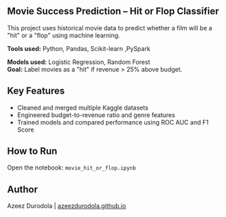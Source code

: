 ## Movie Success Prediction – Hit or Flop Classifier

This project uses historical movie data to predict whether a film will be a "hit" or a "flop" using machine learning.

**Tools used:** Python, Pandas, Scikit-learn ,PySpark 

**Models used:** Logistic Regression, Random Forest  
**Goal:** Label movies as a "hit" if revenue > 25% above budget.

## Key Features
- Cleaned and merged multiple Kaggle datasets
- Engineered budget-to-revenue ratio and genre features
- Trained models and compared performance using ROC AUC and F1 Score

## How to Run
Open the notebook: `movie_hit_or_flop.ipynb`

## Author
Azeez Durodola | [azeezdurodola.github.io](https://azeezdurodola.github.io)
